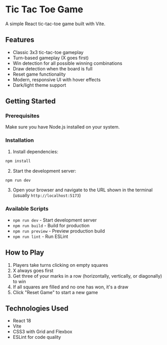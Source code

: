 # Tic Tac Toe Game

A simple React tic-tac-toe game built with Vite.

## Features

- Classic 3x3 tic-tac-toe gameplay
- Turn-based gameplay (X goes first)
- Win detection for all possible winning combinations
- Draw detection when the board is full
- Reset game functionality
- Modern, responsive UI with hover effects
- Dark/light theme support

## Getting Started

### Prerequisites

Make sure you have Node.js installed on your system.

### Installation

1. Install dependencies:
```bash
npm install
```

2. Start the development server:
```bash
npm run dev
```

3. Open your browser and navigate to the URL shown in the terminal (usually `http://localhost:5173`)

### Available Scripts

- `npm run dev` - Start development server
- `npm run build` - Build for production
- `npm run preview` - Preview production build
- `npm run lint` - Run ESLint

## How to Play

1. Players take turns clicking on empty squares
2. X always goes first
3. Get three of your marks in a row (horizontally, vertically, or diagonally) to win
4. If all squares are filled and no one has won, it's a draw
5. Click "Reset Game" to start a new game

## Technologies Used

- React 18
- Vite
- CSS3 with Grid and Flexbox
- ESLint for code quality 
